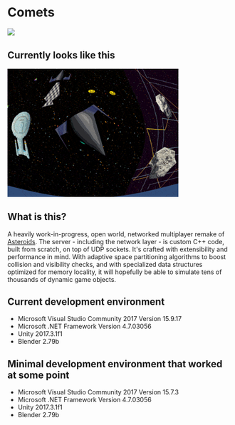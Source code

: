 # Comets
[![](https://github.com/szmate1618/comets/workflows/Visual%20Studio%20C%2B%2B%20CI/badge.svg)](https://github.com/szmate1618/comets/actions)
## Currently looks like this
![Yay!!!](Images/yay2.gif)
## What is this?
A heavily work-in-progress, open world, networked multiplayer remake of [Asteroids](https://en.wikipedia.org/wiki/Asteroids_(video_game)).
The server - including the network layer - is custom C++ code, built from scratch, on top of UDP sockets.
It's crafted with extensibility and performance in mind. With adaptive space partitioning algorithms to boost collision and visibility checks,
and with specialized data structures optimized for memory locality, it will hopefully be able to simulate tens of thousands of dynamic game objects.
## Current development environment
* Microsoft Visual Studio Community 2017 Version 15.9.17
* Microsoft .NET Framework Version 4.7.03056
* Unity 2017.3.1f1
* Blender 2.79b
## Minimal development environment that worked at some point
* Microsoft Visual Studio Community 2017 Version 15.7.3
* Microsoft .NET Framework Version 4.7.03056
* Unity 2017.3.1f1
* Blender 2.79b
